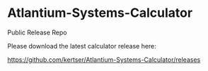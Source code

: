 # Atlantium-Systems-Calculator
Public Release Repo

Please download the latest calculator release here:

https://github.com/kertser/Atlantium-Systems-Calculator/releases
